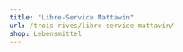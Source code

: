 ```yaml
---
title: "Libre-Service Mattawin"
url: /trois-rives/libre-service-mattawin/
shop: Lebensmittel
---
```

